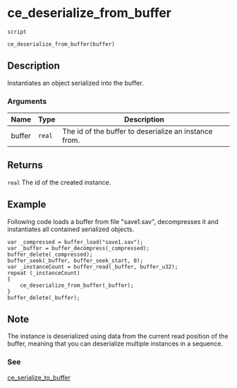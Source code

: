 # ce_deserialize_from_buffer
`script`
```gml
ce_deserialize_from_buffer(buffer)
```

## Description
Instantiates an object serialized into the buffer.

### Arguments
| Name | Type | Description |
| ---- | ---- | ----------- |
| buffer | `real` | The id of the buffer to deserialize an instance from. |

## Returns
`real` The id of the created instance.

## Example
Following code loads a buffer from file "save1.sav", decompresses it and
instantiates all contained serialized objects.
```gml
var _compressed = buffer_load("save1.sav");
var _buffer = buffer_decompress(_compressed);
buffer_delete(_compressed);
buffer_seek(_buffer, buffer_seek_start, 0);
var _instanceCount = buffer_read(_buffer, buffer_u32);
repeat (_instanceCount)
{
    ce_deserialize_from_buffer(_buffer);
}
buffer_delete(_buffer);
```

## Note
 The instance is deserialized using data from the current read position
of the buffer, meaning that you can deserialize multiple instances in a sequence.

### See
[ce_serialize_to_buffer](ce_serialize_to_buffer.html)